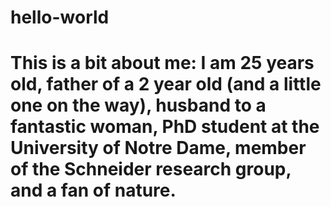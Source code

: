 # hello-world
# This is a bit about me: I am 25 years old, father of a 2 year old (and a little one on the way), husband to a fantastic woman, PhD student at the University of Notre Dame, member of the Schneider research group, and a fan of nature.

